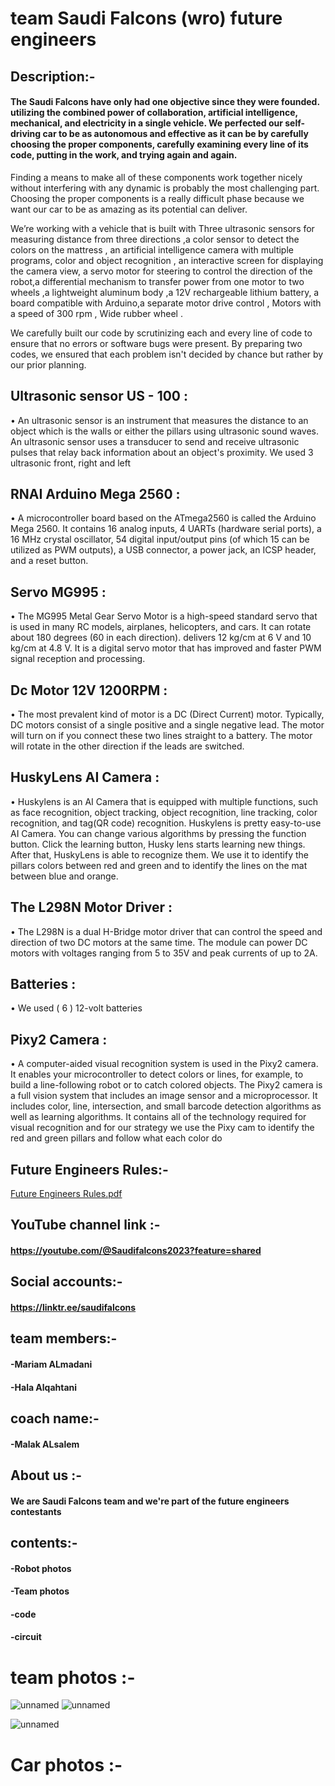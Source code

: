 # team Saudi Falcons (wro) future engineers
## Description:-
#### The Saudi Falcons have only had one objective since they were founded. utilizing the combined power of collaboration, artificial intelligence, mechanical, and electricity in a single vehicle. We perfected our self-driving car to be as autonomous and effective as it can be by carefully choosing the proper components, carefully examining every line of its code, putting in the work, and trying again and again.

Finding a means to make all of these components work together nicely without interfering with any dynamic is probably the most challenging part. Choosing the proper components is a really difficult phase because we want our car to be as amazing as its potential can deliver.

We’re working with a vehicle that is built with Three ultrasonic sensors for measuring distance from three directions ,a color sensor to detect the colors on the mattress , an artificial intelligence camera with multiple programs, color and object recognition , an interactive screen for displaying the camera view, a servo motor for steering to control the direction of the robot,a differential mechanism to transfer power from one motor to two wheels ,a lightweight aluminum body ,a 12V rechargeable lithium battery, a board compatible with Arduino,a separate motor drive control , Motors with a speed of 300 rpm , Wide rubber wheel .

We carefully built our code by scrutinizing each and every line of code to ensure that no errors or software bugs were present. By preparing two codes, we ensured that each problem isn't decided by chance but rather by our prior planning.

## Ultrasonic sensor US - 100 :
•	An ultrasonic sensor is an instrument that measures the distance to an object which is the walls or either the pillars using ultrasonic sound waves. An ultrasonic sensor uses a transducer to send and receive ultrasonic pulses that relay back information about an object's proximity. We used 3 ultrasonic front, right and left




## RNAI Arduino Mega 2560 :
•	A microcontroller board based on the ATmega2560 is called the Arduino Mega 2560. It contains 16 analog inputs, 4 UARTs (hardware serial ports), a 16 MHz crystal oscillator, 54 digital input/output pins (of which 15 can be utilized as PWM outputs), a USB connector, a power jack, an ICSP header, and a reset button.



## Servo MG995 :
•	The MG995 Metal Gear Servo Motor is a high-speed standard servo that is used in many RC models, airplanes, helicopters, and cars. It can rotate about 180 degrees (60 in each direction). delivers 12 kg/cm at 6 V and 10 kg/cm at 4.8 V. It is a digital servo motor that has improved and faster PWM signal reception and processing.



## Dc Motor 12V 1200RPM :
•	The most prevalent kind of motor is a DC (Direct Current) motor. Typically, DC motors consist of a single positive and a single negative lead. The motor will turn on if you connect these two lines straight to a battery. The motor will rotate in the other direction if the leads are switched.




## HuskyLens AI Camera :
•	Huskylens is an AI Camera that is equipped with multiple functions, such as face recognition, object tracking, object recognition, line tracking, color recognition, and tag(QR code) recognition. Huskylens is pretty easy-to-use AI Camera. You can change various algorithms by pressing the function button. Click the learning button, Husky lens starts learning new things. After that, HuskyLens is able to recognize them. We use it to identify the pillars colors between red and green and to identify the lines on the mat between blue and orange.



## The L298N Motor Driver :
•	The L298N is a dual H-Bridge motor driver that can control the speed and direction of two DC motors at the same time. The module can power DC motors with voltages ranging from 5 to 35V and peak currents of up to 2A. 



## Batteries :
•	 We used ( 6 ) 12-volt batteries


## Pixy2 Camera :

•	A computer-aided visual recognition system is used in the Pixy2 camera. It enables your microcontroller to detect colors or lines, for example, to build a line-following robot or to catch colored objects. The Pixy2 camera is a full vision system that includes an image sensor and a microprocessor. It includes color, line, intersection, and small barcode detection algorithms as well as learning algorithms. It contains all of the technology required for visual recognition and for our strategy we use the Pixy cam to identify the red and green pillars and follow what each color do


## Future Engineers Rules:-
[Future Engineers Rules.pdf](https://github.com/Saudi-falcons/saudi-falcons2023/files/12505690/Future.Engineers.Rules.pdf)

## YouTube channel link :-
#### https://youtube.com/@Saudifalcons2023?feature=shared
## Social accounts:-
#### https://linktr.ee/saudifalcons

## team members:-

#### -Mariam ALmadani
#### -Hala Alqahtani
## coach name:-
#### -Malak ALsalem
## About us :-

#### We are Saudi Falcons team and we're part of the future engineers contestants

## contents:-

#### -Robot photos
#### -Team photos
#### -code
#### -circuit

# team photos :-
![unnamed](https://github.com/Saudi-falcons/saudi-falcons2023/assets/143476751/77eb336f-dd79-4c4b-b062-11864662ac5e)
![unnamed](https://github.com/Saudi-falcons/saudi-falcons2023/assets/143476751/f11bec92-36e9-468c-b3ad-4cbb5f66edc7)

![unnamed](https://github.com/Saudi-falcons/saudi-falcons2023/assets/143476751/3f49782f-579d-4173-b2ef-a866ff23b103)
# Car photos :-
